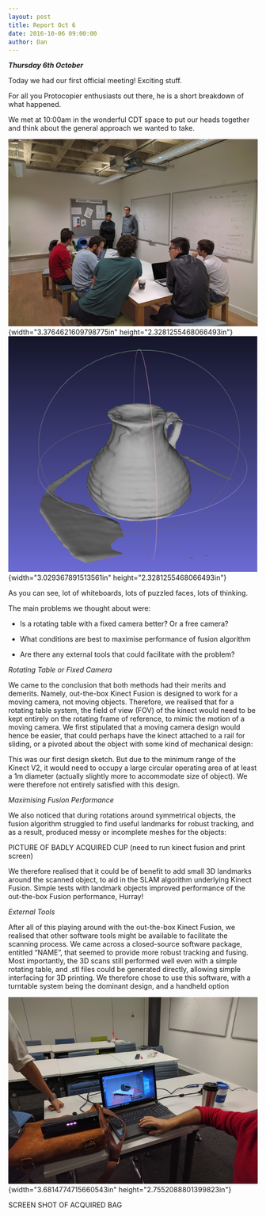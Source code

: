 ```yaml
---
layout: post
title: Report Oct 6
date: 2016-10-06 09:00:00
author: Dan
---
```


***Thursday 6th October***

Today we had our first official meeting! Exciting stuff.

For all you Protocopier enthusiasts out there, he is a short breakdown
of what happened.

We met at 10:00am in the wonderful CDT space to put our heads together
and think about the general approach we wanted to take.

![](../img/blog/06th/media/image02.png){width="3.3764621609798775in"
height="2.3281255468066493in"}![](../img/blog/06th/media/image03.png){width="3.029367891513561in"
height="2.3281255468066493in"}

As you can see, lot of whiteboards, lots of puzzled faces, lots of
thinking.

The main problems we thought about were:

-   Is a rotating table with a fixed camera better? Or a free camera?

-   What conditions are best to maximise performance of fusion algorithm

-   Are there any external tools that could facilitate with the problem?

*Rotating Table or Fixed Camera*

We came to the conclusion that both methods had their merits and
demerits. Namely, out-the-box Kinect Fusion is designed to work for a
moving camera, not moving objects. Therefore, we realised that for a
rotating table system, the field of view (FOV) of the kinect would need
to be kept entirely on the rotating frame of reference, to mimic the
motion of a moving camera. We first stipulated that a moving camera
design would hence be easier, that could perhaps have the kinect
attached to a rail for sliding, or a pivoted about the object with some
kind of mechanical design:

This was our first design sketch. But due to the minimum range of the
Kinect V2, it would need to occupy a large circular operating area of at
least a 1m diameter (actually slightly more to accommodate size of
object). We were therefore not entirely satisfied with this design.

*Maximising Fusion Performance*

We also noticed that during rotations around symmetrical objects, the
fusion algorithm struggled to find useful landmarks for robust tracking,
and as a result, produced messy or incomplete meshes for the objects:

PICTURE OF BADLY ACQUIRED CUP (need to run kinect fusion and print
screen)

We therefore realised that it could be of benefit to add small 3D
landmarks around the scanned object, to aid in the SLAM algorithm
underlying Kinect Fusion. Simple tests with landmark objects improved
performance of the out-the-box Fusion performance, Hurray!

*External Tools*

After all of this playing around with the out-the-box Kinect Fusion, we
realised that other software tools might be available to facilitate the
scanning process. We came across a closed-source software package,
entitled “NAME”, that seemed to provide more robust tracking and fusing.
Most importantly, the 3D scans still performed well even with a simple
rotating table, and .stl files could be generated directly, allowing
simple interfacing for 3D printing. We therefore chose to use this
software, with a turntable system being the dominant design, and a
handheld option

![](../img/blog/06th/media/image05.png){width="3.6814774715660543in"
height="2.7552088801399823in"}

SCREEN SHOT OF ACQUIRED BAG
